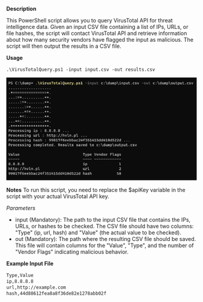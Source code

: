**Description**

This PowerShell script allows you to query VirusTotal API for threat intelligence data. Given an input CSV file containing a list of IPs, URLs, or file hashes, the script will contact VirusTotal API and retrieve information about how many security vendors have flagged the input as malicious. The script will then output the results in a CSV file.

**Usage**
```
.\VirusTotalQuery.ps1 -input input.csv -out results.csv
```

![alt text](https://github.com/ATTACKnDEFEND/VirusTotalQuery/blob/main/example.png)

**Notes**
To run this script, you need to replace the $apiKey variable in the script with your actual VirusTotal API key.

*Parameters*
- input (Mandatory): The path to the input CSV file that contains the IPs, URLs, or hashes to be checked.
The CSV file should have two columns: "Type" (ip, url, hash) and "Value" (the actual value to be checked).
- out (Mandatory): The path where the resulting CSV file should be saved.
This file will contain columns for the "Value", "Type", and the number of "Vendor Flags" indicating malicious behavior.


**Example Input File**
```
Type,Value
ip,8.8.8.8
url,http://example.com
hash,44d88612fea8a8f36de82e1278abb02f
```

